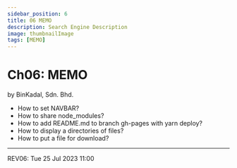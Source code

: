 ```yaml
---
sidebar_position: 6
title: 06 MEMO
description: Search Engine Description
image: thumbnailImage
tags: [MEMO]
---
```


# Ch06: MEMO
by BinKadal, Sdn. Bhd.

* How to set NAVBAR?
* How to share node_modules?
* How to add README.md to branch gh-pages with yarn deploy?
* How to display a directories of files?
* How to put a file for download?

<hr />

REV06: Tue 25 Jul 2023 11:00

<!--
REV05: Fri 09 Jun 2023 10:00
REV04: Thu 01 Jun 2023 10:00
REV03: Tue 30 May 2023 08:00
REV02: Mon 29 May 2023 05:00
REV01: Sun 28 May 2023 11:00
START: Sat 27 May 2023 15:00
-->

